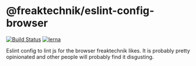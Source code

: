 # @freaktechnik/eslint-config-browser

[![Build Status](https://travis-ci.org/freaktechnik/eslint-configs.svg?branch=master)](https://travis-ci.org/freaktechnik/eslint-configs) [![lerna](https://img.shields.io/badge/maintained%20with-lerna-cc00ff.svg)](https://lernajs.io/)

Eslint config to lint js for the browser freaktechnik likes. It is probably pretty opinionated and other people will probably find it disgusting.
